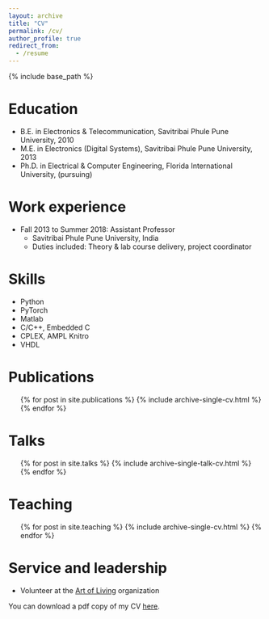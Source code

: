 ```yaml
---
layout: archive
title: "CV"
permalink: /cv/
author_profile: true
redirect_from:
  - /resume
---
```


{% include base_path %}

Education
======
* B.E. in Electronics & Telecommunication, Savitribai Phule Pune University, 2010
* M.E. in Electronics (Digital Systems), Savitribai Phule Pune University, 2013
* Ph.D. in Electrical & Computer Engineering, Florida International University, (pursuing)

Work experience
======
* Fall 2013 to Summer 2018: Assistant Professor
  * Savitribai Phule Pune University, India
  * Duties included: Theory & lab course delivery, project coordinator

  
Skills
======
* Python
* PyTorch
* Matlab
* C/C++, Embedded C
* CPLEX, AMPL Knitro
* VHDL

Publications
======
  <ul>{% for post in site.publications %}
    {% include archive-single-cv.html %}
  {% endfor %}</ul>
  
Talks
======
  <ul>{% for post in site.talks %}
    {% include archive-single-talk-cv.html %}
  {% endfor %}</ul>
  
Teaching
======
  <ul>{% for post in site.teaching %}
    {% include archive-single-cv.html %}
  {% endfor %}</ul>
  
Service and leadership
======
* Volunteer at the [Art of Living](https://www.artofliving.org/us-en) organization

You can download a pdf copy of my CV [here](/files/CV.pdf).
 